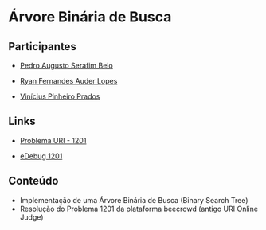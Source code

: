 # Árvore Binária de Busca

## Participantes
 - <a href="https://github.com/PedroASB?tab=repositories">
		<p>Pedro Augusto Serafim Belo</p>
	</a>
 - <a href="https://github.com/ryan-fauder?tab=repositories">
		<p>Ryan Fernandes Auder Lopes</p>
	</a>
 - <a href="https://github.com/Vinicius-crypto/AED2">
		<p>Vinícius Pinheiro Prados</p>
	</a>

## Links
 - <a href="https://www.urionlinejudge.com.br/judge/pt/problems/view/1201">
		<p>Problema URI - 1201</p>
	</a>
 - <a href="https://www.udebug.com/URI/1201">
		<p>eDebug 1201</p>
	 </a>

## Conteúdo
- Implementação de uma Árvore Binária de Busca (Binary Search Tree)
- Resolução do Problema 1201 da plataforma beecrowd (antigo URI Online Judge)
